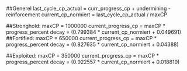 ##Generel
last_cycle_cp_actual = curr_progress_cp + undermining - reinforcement
current_cp_normiert = last_cycle_cp_actual / maxCP

##Stronghold:
maxCP = 1000000
current_progress_cp = maxCP * progress_percent
decay = (0.799384 * current_cp_normiert + 0.049691)
##Fortified:
maxCP = 650000
current_progress_cp = maxCP * progress_percent
decay = (0.827635  * current_cp_normiert + 0.04388)

##Exploited:
maxCP = 350000
current_progress_cp = maxCP * progress_percent
decay = (0.922557 * current_cp_normiert + 0.018819)
